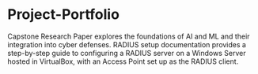 # Project-Portfolio
Capstone Research Paper explores the foundations of AI and ML and their integration into cyber defenses.
RADIUS setup documentation provides a step-by-step guide to configuring a RADIUS server on a Windows Server hosted in VirtualBox, with an Access Point set up as the RADIUS client.

